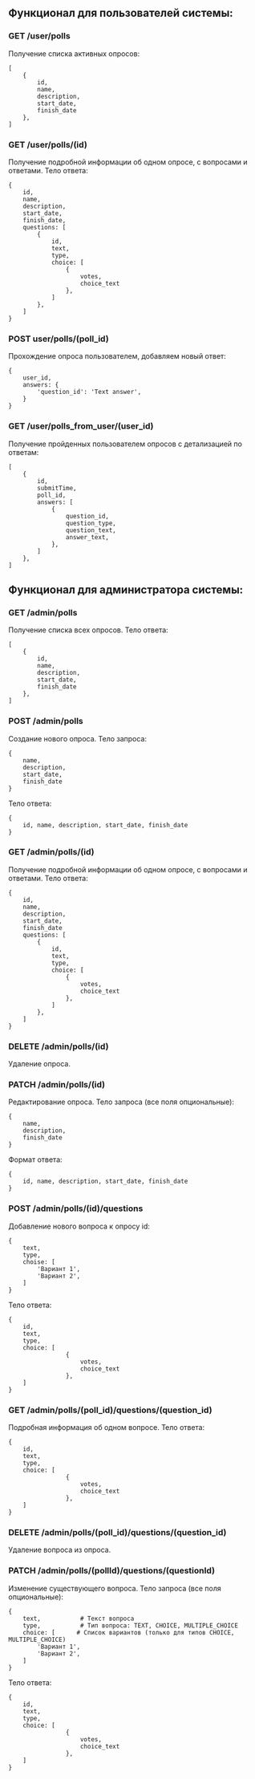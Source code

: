 ## Функционал для пользователей системы:
### GET /user/polls
Получение списка активных опросов:
```
[
    {
        id,
        name,
        description,
        start_date,
        finish_date
    },
]
```
### GET /user/polls/(id)
Получение подробной информации об одном опросе, с вопросами и ответами. Тело ответа:
```
{
    id, 
    name,          
    description,
    start_date,
    finish_date, 
    questions: [
        {
            id,
            text,  
            type,  
            choice: [
                {
                    votes,
                    choice_text
                },
            ]
        },
    ]
}
```

### POST user/polls/(poll_id)
Прохождение опроса пользователем, добавляем новый ответ:
```
{
    user_id, 
    answers: {
        'question_id': 'Text answer',     
    }
}
```
### GET /user/polls_from_user/(user_id)
Получение пройденных пользователем опросов с детализацией по ответам:
```
[
    {
        id,      
        submitTime,  
        poll_id,  
        answers: [
            {
                question_id,     
                question_type,  
                question_text,  
                answer_text, 
            },
        ]
    },
]
```

## Функционал для администратора системы:
### GET /admin/polls
Получение списка всех опросов. Тело ответа:

```
[
    {
        id,
        name,
        description,
        start_date,
        finish_date
    },
]
```
### POST /admin/polls
Создание нового опроса. Тело запроса:

```
{
    name,
    description,
    start_date,
    finish_date 
}
```
Тело ответа:

```
{
    id, name, description, start_date, finish_date
}
```
### GET /admin/polls/(id)
Получение подробной информации об одном опросе, с вопросами и ответами. Тело ответа:

```
{
    id, 
    name,
    description,
    start_date,
    finish_date
    questions: [
        {
            id,
            text,
            type,
            choice: [
                {
                    votes,
                    choice_text
                },
            ]
        },
    ]
}
```

### DELETE /admin/polls/(id)
Удаление опроса.

### PATCH /admin/polls/(id)
Редактирование опроса. Тело запроса (все поля опциональные):

```
{
    name,
    description,
    finish_date
}
```
Формат ответа:

```
{
    id, name, description, start_date, finish_date
}
```

### POST /admin/polls/(id)/questions
Добавление нового вопроса к опросу id:

```
{
    text,
    type,          
    choise: [
        'Вариант 1',
        'Вариант 2',
    ]
}
```
Тело ответа:

```
{
    id,
    text,
    type,
    choice: [
                {
                    votes,
                    choice_text
                },
    ]
}
```
### GET /admin/polls/(poll_id)/questions/(question_id)
Подробная информация об одном вопросе. Тело ответа:

```
{
    id,
    text,         
    type,           
    choice: [
                {
                    votes,
                    choice_text
                },
    ]
}
```

### DELETE /admin/polls/(poll_id)/questions/(question_id)
Удаление вопроса из опроса.

### PATCH /admin/polls/(pollId)/questions/(questionId)
Изменение существующего вопроса. Тело запроса (все поля опциональные):

```
{
    text,           # Текст вопроса
    type,           # Тип вопроса: TEXT, CHOICE, MULTIPLE_CHOICE
    choice: [      # Список вариантов (только для типов CHOICE, MULTIPLE_CHOICE)
        'Вариант 1',
        'Вариант 2',
    ]
}
```
Тело ответа:

```
{
    id,
    text,
    type,
    choice: [
                {
                    votes,
                    choice_text
                },
    ]
}
```
